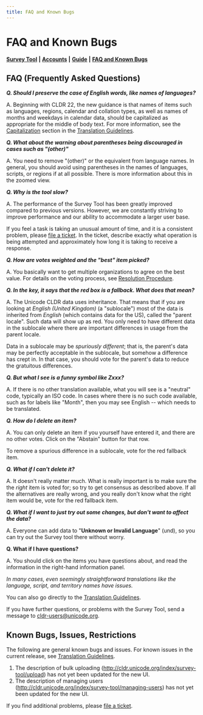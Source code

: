 ```yaml
---
title: FAQ and Known Bugs
---
```


# FAQ and Known Bugs

[**Survey Tool**](http://st.unicode.org/cldr-apps/survey) **\|** [**Accounts**](/index/survey-tool/survey-tool-accounts) **\|** [**Guide**](/translation/getting-started/guide) **\|** [**FAQ and Known Bugs**](/index/survey-tool/faq-and-known-bugs)

## FAQ (Frequently Asked Questions)

***Q. Should I preserve the case of English words, like names of languages?***

A. Beginning with CLDR 22, the new guidance is that names of items such as languages, regions, calendar and collation types, as well as names of months and weekdays in calendar data, should be capitalized as appropriate for the middle of body text. For more information, see the [Capitalization](/translation/translation-guide-general/capitalization) section in the [Translation Guidelines](/translation/).

***Q. What about the warning about parentheses being discouraged in cases such as "(other)"***

A. You need to remove "(other)" or the equivalent from language names. In general, you should avoid using parentheses in the names of languages, scripts, or regions if at all possible. There is more information about this in the zoomed view.

***Q. Why is the tool slow?***

A. The performance of the Survey Tool has been greatly improved compared to previous versions. However, we are constantly striving to improve performance and our ability to accommodate a larger user base.

If you feel a task is taking an unusual amount of time, and it is a consistent problem, please [file a ticket](/requesting_changes#how-to-file-a-ticket). In the ticket, describe exactly what operation is being attempted and approximately how long it is taking to receive a response.

***Q. How are votes weighted and the "best" item picked?***

A. You basically want to get multiple organizations to agree on the best value. For details on the voting process, see [Resolution Procedure](/index/process).

***Q. In the key, it says that the red box is a fallback. What does that mean?***

A. The Unicode CLDR data uses inheritance. That means that if you are looking at *English (United Kingdom)* (a "sublocale") most of the data is inherited from *English* (which contains data for the US), called the "parent locale". Such data will show up as red. You only need to have different data in the sublocale where there are important differences in usage from the parent locale.

Data in a sublocale may be *spuriously different*; that is, the parent's data may be perfectly acceptable in the sublocale, but somehow a difference has crept in. In that case, you should vote for the parent's data to reduce the gratuitous differences.

***Q. But what I see is a funny symbol like Zxxx?***

A. If there is no other translation available, what you will see is a "neutral" code, typically an ISO code. In cases where there is no such code available, such as for labels like "Month", then you may see English \-\- which needs to be translated.

***Q. How do I delete an item?***

A. You can only delete an item if you yourself have entered it, and there are no other votes. Click on the "Abstain" button for that row.

To remove a spurious difference in a sublocale, vote for the red fallback item.

***Q. What if I can't delete it?***

A. It doesn't really matter much. What is really important is to make sure the the *right* item is voted for; so try to get consensus as described above. If all the alternatives are really wrong, and you really don't know what the right item would be, vote for the red fallback item.

***Q. What if I want to just try out some changes, but don't want to affect the data?***

A. Everyone can add data to "**Unknown or Invalid Language**" (und), so you can try out the Survey tool there without worry.

**Q. What if I have questions?**

A. You should click on the items you have questions about, and read the information in the right\-hand information panel.

*In many cases, even seemingly straightforward translations like the language, script, and territory names have issues.*

You can also go directly to the [Translation Guidelines](/translation).

If you have further questions, or problems with the Survey Tool, send a message to [cldr\-users@unicode.org](mailto:cldr-users@unicode.org).

## Known Bugs, Issues, Restrictions

The following are general known bugs and issues. For known issues in the current release, see [Translation Guidelines](/translation).

1. The description of bulk uploading (http://cldr.unicode.org/index/survey-tool/upload) has not yet been updated for the new UI.
2. The description of managing users (http://cldr.unicode.org/index/survey-tool/managing-users) has not yet been updated for the new UI.

If you find additional problems, please [file a ticket](/requesting_changes#how-to-file-a-ticket).

